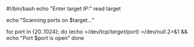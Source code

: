 #!/bin/bash
echo "Enter target IP:"
read target

echo "Scanning ports on $target..."

for port in {20..1024}; do
  (echo >/dev/tcp/$target/$port) >/dev/null 2>&1 && echo "Port $port is open"
done
